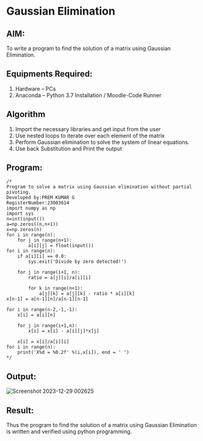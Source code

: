 # Gaussian Elimination

## AIM:
To write a program to find the solution of a matrix using Gaussian Elimination.

## Equipments Required:
1. Hardware – PCs
2. Anaconda – Python 3.7 Installation / Moodle-Code Runner

## Algorithm
1. Import the necessary libraries and get input from the user 
2. Use nested loops to iterate over each element of the matrix
3. Perform Gaussian elimination to solve the system of linear equations.
4. Use back Substitution and Print the output
## Program:
```
/*
Program to solve a matrix using Gaussian elimination without partial pivoting.
Developed by:PREM KUMAR G
RegisterNumber:23003614
import numpy as np
import sys
n=int(input())
a=np.zeros((n,n+1))
x=np.zeros(n)
for i in range(n):
    for j in range(n+1):
        a[i][j] = float(input())
for i in range(n):
    if a[i][i] == 0.0:
        sys.exit('Divide by zero detected!')
        
    for j in range(i+1, n):
        ratio = a[j][i]/a[i][i]
        
        for k in range(n+1):
            a[j][k] = a[j][k] - ratio * a[i][k]
x[n-1] = a[n-1][n]/a[n-1][n-1]

for i in range(n-2,-1,-1):
    x[i] = a[i][n]
    
    for j in range(i+1,n):
        x[i] = x[i] - a[i][j]*x[j]
        
    x[i] = x[i]/a[i][i]
for i in range(n):
    print('X%d = %0.2f' %(i,x[i]), end = ' ')
*/
```

## Output:
![Screenshot 2023-12-29 002625](https://github.com/PremkumarG3/Gaussian/assets/138955646/75119992-67bd-4441-907c-cdcecc228677)
## Result:
Thus the program to find the solution of a matrix using Gaussian Elimination is written and verified using python programming.

